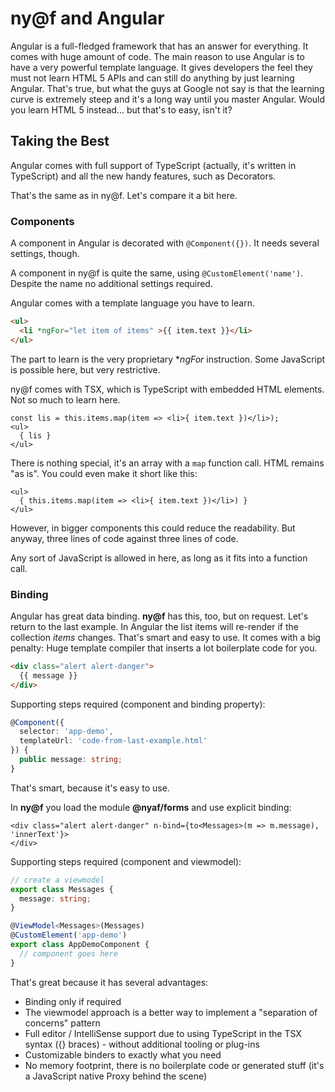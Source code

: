 # ny@f and Angular

Angular is a full-fledged framework that has an answer for everything. It comes with huge amount of code.
The main reason to use Angular is to have a very powerful template language. It gives developers the feel they must not learn HTML 5 APIs and can still
do anything by just learning Angular. That's true, but what the guys at Google not say is that the learning curve is extremely steep and it's a long
way until you master Angular. Would you learn HTML 5 instead... but that's to easy, isn't it?

## Taking the Best

Angular comes with full support of TypeScript (actually, it's written in TypeScript) and all the new handy features, such as Decorators.

That's the same as in ny@f. Let's compare it a bit here.

### Components

A component in Angular is decorated with `@Component({})`. It needs several settings, though.

A component in ny@f is quite the same, using `@CustomElement('name')`. Despite the name no additional settings required.

Angular comes with a template language you have to learn.

~~~html
<ul>
  <li *ngFor="let item of items" >{{ item.text }}</li>
</ul>
~~~

The part to learn is the very proprietary **ngFor* instruction. Some JavaScript is possible here, but very restrictive.

ny@f comes with TSX, which is TypeScript with embedded HTML elements. Not so much to learn here.

~~~tsx
const lis = this.items.map(item => <li>{ item.text })</li>);
<ul>
  { lis }
</ul>
~~~

There is nothing special, it's an array with a `map` function call. HTML remains "as is". You could even make it short like this:

~~~tsx
<ul>
  { this.items.map(item => <li>{ item.text })</li>) }
</ul>
~~~

However, in bigger components this could reduce the readability. But anyway, three lines of code against three lines of code.

Any sort of JavaScript is allowed in here, as long as it fits into a function call.

### Binding

Angular has great data binding. **ny@f** has this, too, but on request. Let's return to the last example. In Angular the list items will re-render if the
collection *items* changes. That's smart and easy to use. It comes with a big penalty: Huge template compiler that inserts a lot boilerplate code for you.

~~~html
<div class="alert alert-danger">
  {{ message }}
</div>
~~~

Supporting steps required (component and binding property):

~~~ts
@Component({
  selector: 'app-demo',
  templateUrl: 'code-from-last-example.html'
}) {
  public message: string;
}
~~~

That's smart, because it's easy to use.

In **ny@f** you load the module **@nyaf/forms** and use explicit binding:

~~~tsx
<div class="alert alert-danger" n-bind={to<Messages>(m => m.message), 'innerText'}>
</div>
~~~

Supporting steps required (component and viewmodel):

~~~ts
// create a viewmodel
export class Messages {
  message: string;
}

@ViewModel<Messages>(Messages)
@CustomElement('app-demo')
export class AppDemoComponent {
  // component goes here
}
~~~

That's great because it has several advantages:

* Binding only if required
* The viewmodel approach is a better way to implement a "separation of concerns" pattern
* Full editor / IntelliSense support due to using TypeScript in the TSX syntax ({} braces) - without additional tooling or plug-ins
* Customizable binders to exactly what you need
* No memory footprint, there is no boilerplate code or generated stuff (it's a JavaScript native Proxy behind the scene)

